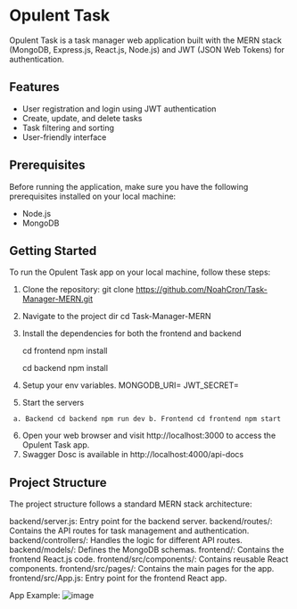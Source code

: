 # Opulent Task

Opulent Task is a task manager web application built with the MERN stack (MongoDB, Express.js, React.js, Node.js) and JWT (JSON Web Tokens) for authentication.

## Features

- User registration and login using JWT authentication
- Create, update, and delete tasks
- Task filtering and sorting
- User-friendly interface

## Prerequisites

Before running the application, make sure you have the following prerequisites installed on your local machine:

- Node.js 
- MongoDB

## Getting Started

To run the Opulent Task app on your local machine, follow these steps:

1. Clone the repository:
   git clone https://github.com/NoahCron/Task-Manager-MERN.git
   
2. Navigate to the project dir
   cd Task-Manager-MERN
   
3. Install the dependencies for both the frontend and backend

   cd frontend
   npm install
   
   cd backend
   npm install
   
4. Setup your env variables. 
   MONGODB_URI=<your-mongodb-uri>
   JWT_SECRET=<your-jwt-secret> 
 
5. Start the servers
   
  ``  a. Backend
     cd backend
     npm run dev
    b. Frontend
     cd frontend
     npm start ``
   
6. Open your web browser and visit http://localhost:3000 to access the Opulent Task app.
7. Swagger Dosc is available in http://localhost:4000/api-docs

 
## Project Structure
The project structure follows a standard MERN stack architecture:

backend/server.js: Entry point for the backend server.
backend/routes/: Contains the API routes for task management and authentication.
backend/controllers/: Handles the logic for different API routes.
backend/models/: Defines the MongoDB schemas.
frontend/: Contains the frontend React.js code.
frontend/src/components/: Contains reusable React components.
frontend/src/pages/: Contains the main pages for the app.
frontend/src/App.js: Entry point for the frontend React app.

App Example: 
![image](https://github.com/NoahCrown/Task-Manager-MERN/assets/91674419/c80c3d68-b7c2-4252-9aef-b62d57453b99)

   

